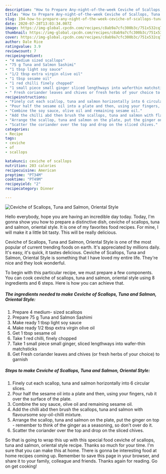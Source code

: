 ```yaml
---
description: "How to Prepare Any-night-of-the-week Ceviche of Scallops, Tuna and Salmon, Oriental Style"
title: "How to Prepare Any-night-of-the-week Ceviche of Scallops, Tuna and Salmon, Oriental Style"
slug: 194-how-to-prepare-any-night-of-the-week-ceviche-of-scallops-tuna-and-salmon-oriental-style
date: 2020-07-28T13:03:34.007Z
image: https://img-global.cpcdn.com/recipes/c8ab9a7cfc300b3c/751x532cq70/ceviche-of-scallops-tuna-and-salmon-oriental-style-recipe-main-photo.jpg
thumbnail: https://img-global.cpcdn.com/recipes/c8ab9a7cfc300b3c/751x532cq70/ceviche-of-scallops-tuna-and-salmon-oriental-style-recipe-main-photo.jpg
cover: https://img-global.cpcdn.com/recipes/c8ab9a7cfc300b3c/751x532cq70/ceviche-of-scallops-tuna-and-salmon-oriental-style-recipe-main-photo.jpg
author: Dale Rice
ratingvalue: 3.9
reviewcount: 7
recipeingredient:
- "4 medium sized scallops"
- "75 g Tuna and Salmon Sashimi"
- "1 tbsp light soy sauce"
- "1/2 tbsp extra virgin olive oil"
- "1 tbsp sesame oil"
- "1 red chilli finely chopped"
- "1 small piece small ginger sliced lengthways into waferthin matchsticks"
- " Fresh coriander leaves and chives or fresh herbs of your choice to garnish"
recipeinstructions:
- "Finely cut each scallop, tuna and salmon horizontally into 6 circular slices."
- "Pour half the sesame oil into a plate and then, using your fingers, rub it over the surface of the plate."
- "Combine the soy sauce, olive oil and remaining sesame oil."
- "Add the chilli abd then brush the scallops, tuna and salmon with flavoursome soy-oil-chilli mixture."
- "Arrange the scallop, tuna and salmon on the plate, put the ginger on top - remember to think of the ginger as a seasoning, so don&#39;t over do it."
- "Scatter the coriander over the top and drop on the sliced chives."
categories:
- Recipe
tags:
- ceviche
- of
- scallops

katakunci: ceviche of scallops 
nutrition: 203 calories
recipecuisine: American
preptime: "PT34M"
cooktime: "PT49M"
recipeyield: "2"
recipecategory: Dinner

---
```



![Ceviche of Scallops, Tuna and Salmon, Oriental Style](https://img-global.cpcdn.com/recipes/c8ab9a7cfc300b3c/751x532cq70/ceviche-of-scallops-tuna-and-salmon-oriental-style-recipe-main-photo.jpg)

Hello everybody, hope you are having an incredible day today. Today, I'm gonna show you how to prepare a distinctive dish, ceviche of scallops, tuna and salmon, oriental style. It is one of my favorites food recipes. For mine, I will make it a little bit tasty. This will be really delicious.



Ceviche of Scallops, Tuna and Salmon, Oriental Style is one of the most popular of current trending foods on earth. It's appreciated by millions daily. It's easy, it's quick, it tastes delicious. Ceviche of Scallops, Tuna and Salmon, Oriental Style is something that I have loved my entire life. They're nice and they look wonderful.


To begin with this particular recipe, we must prepare a few components. You can cook ceviche of scallops, tuna and salmon, oriental style using 8 ingredients and 6 steps. Here is how you can achieve that.

<!--inarticleads1-->

##### The ingredients needed to make Ceviche of Scallops, Tuna and Salmon, Oriental Style:

1. Prepare 4 medium- sized scallops
1. Prepare 75 g Tuna and Salmon Sashimi
1. Make ready 1 tbsp light soy sauce
1. Make ready 1/2 tbsp extra virgin olive oil
1. Get 1 tbsp sesame oil
1. Take 1 red chilli, finely chopped
1. Take 1 small piece small ginger, sliced lengthways into wafer-thin matchsticks
1. Get  Fresh coriander leaves and chives (or fresh herbs of your choice) to garnish




<!--inarticleads2-->

##### Steps to make Ceviche of Scallops, Tuna and Salmon, Oriental Style:

1. Finely cut each scallop, tuna and salmon horizontally into 6 circular slices.
1. Pour half the sesame oil into a plate and then, using your fingers, rub it over the surface of the plate.
1. Combine the soy sauce, olive oil and remaining sesame oil.
1. Add the chilli abd then brush the scallops, tuna and salmon with flavoursome soy-oil-chilli mixture.
1. Arrange the scallop, tuna and salmon on the plate, put the ginger on top - remember to think of the ginger as a seasoning, so don&#39;t over do it.
1. Scatter the coriander over the top and drop on the sliced chives.




So that is going to wrap this up with this special food ceviche of scallops, tuna and salmon, oriental style recipe. Thanks so much for your time. I'm sure that you can make this at home. There is gonna be interesting food at home recipes coming up. Remember to save this page in your browser, and share it to your family, colleague and friends. Thanks again for reading. Go on get cooking!
